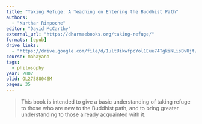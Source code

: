 ```yaml
---
title: "Taking Refuge: A Teaching on Entering the Buddhist Path"
authors:
  - "Karthar Rinpoche"
editor: "David McCarthy"
external_url: "https://dharmaebooks.org/taking-refuge/"
formats: [epub]
drive_links:
  - "https://drive.google.com/file/d/1ultUikwfpcYol1Eue74TgkiNLisBvUjt/view?usp=drivesdk"
course: mahayana
tags:
  - philosophy
year: 2002
olid: OL27588046M
pages: 35
---
```


> This book is intended to give a basic understanding of taking refuge to those who are new to the Buddhist path, and to bring greater understanding to those already acquainted with it.
